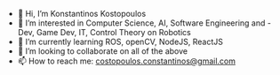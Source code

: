 - 👋 Hi, I’m Konstantinos Kostopoulos
- 👀 I’m interested in Computer Science, AI, Software Engineering and -Dev, Game Dev, IT, Control Theory on Robotics
- 🌱 I’m currently learning ROS, openCV, NodeJS, ReactJS
- 💞️ I’m looking to collaborate on all of the above
- 📫 How to reach me: costopoulos.constantinos@gmail.com

<!---
Costopoulos/Costopoulos is a ✨ special ✨ repository because its `README.md` (this file) appears on your GitHub profile.
You can click the Preview link to take a look at your changes.
--->
